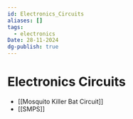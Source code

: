 ```yaml
---
id: Electronics_Circuits
aliases: []
tags:
  - electronics
Date: 28-11-2024
dg-publish: true
---
```

# Electronics Circuits
- [[Mosquito Killer Bat Circuit]]
- [[SMPS]]